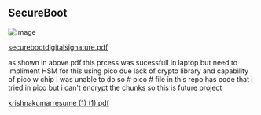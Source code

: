 ## SecureBoot


![image](https://github.com/krishnakumarbhat/SecureBoot/assets/79183768/73357402-4457-4676-940a-dc23d52c6ee6)

[securebootdigitalsignature.pdf](https://github.com/krishnakumarbhat/SecureBoot/files/11947608/securebootdigitalsignature.pdf)


as shown in above pdf this prcess was sucessfull in laptop but need to impliment HSM for this using pico due lack of crypto library and capability of pico w chip i was unable to do so # pico # file in this repo has code that i tried in pico but i can't encrypt the chunks so this is future project


[krishnakumarresume (1) (1).pdf](https://github.com/krishnakumarbhat/SecureBoot/files/12209823/krishnakumarresume.1.1.pdf)
